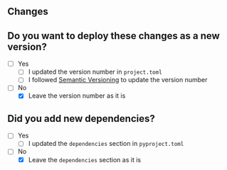 ## Changes

<!-- Include a description of what changed -->

## Do you want to deploy these changes as a new version?

-   [ ] Yes
    -   [ ] I updated the version number in `project.toml`
    -   [ ] I followed [Semantic Versioning](https://semver.org/) to update the version number
-   [ ] No
    -   [x] Leave the version number as it is

## Did you add new dependencies?

-   [ ] Yes
    -   [ ] I updated the `dependencies` section in `pyproject.toml`
-   [ ] No
    -   [x] Leave the `dependencies` section as it is
